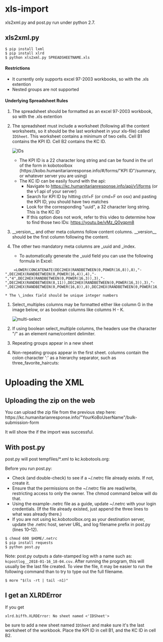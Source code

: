 # xls-import

xls2xml.py and post.py run under python 2.7.


## xls2xml.py

```
$ pip install lxml
$ pip install xlrd
$ python xls2xml.py SPREADSHEETNAME.xls
```

#### Restrictions
- It currently only supports excel 97-2003 workbooks, so with the .xls extention
- Nested groups are not supported


#### Underlying Spreadsheet Rules
1. The spreadsheet should be formatted as an excel 97-2003 workbook, so with the .xls extention
1. The spreadsheet must include a worksheet (following all the content worksheets, so it should be the last worksheet in your xls-file) called ```IDSheet```. This worksheet contains a minimum of two cells. Cell B1 contains the KPI ID. Cell B2 contains the KC ID.

    ![IDs](https://user-images.githubusercontent.com/192568/34240033-6399f582-e5d9-11e7-9e0f-fd86c946e5a9.png)

	* The KPI ID is a 22 character long string and can be found in the url of the form in kobotoolbox (https://<span></span>kobo.humanitarianresponse.info/#/forms/"KPI ID"/summary, or whatever server you are using)
	* The KC ID can be easily found with the api:
		* Navigate to https://kc.humanitarianresponse.info/api/v1/forms (or the v1 api of your server)
		* Search for KPI ID by hitting ctrl+F (or cmd+F on osx) and pasting the KPI ID, you should have two matches
		* Look for the corresponding "uuid", a 32 character long string. This is the KC ID
		* If this option does not work, refer to this video to determine how to find those two IDs: https://youtu.be/vMz_Q0yqpm8

1.  \_\_version\_\_ and other meta columns follow content columns. \_\_version\_\_ should be the first column following the content.
1. The other two mandatory meta columns are \_uuid and \_index.
    * To automatically generate the \_uuid field you can use the following formula in Excel:
```
    =LOWER(CONCATENATE(DEC2HEX(RANDBETWEEN(0,POWER(16,8)),8),"-",DEC2HEX(RANDBETWEEN(0,POWER(16,4)),4),"-","4",DEC2HEX(RANDBETWEEN(0,POWER(16,3)),3),"-",DEC2HEX(RANDBETWEEN(8,11)),DEC2HEX(RANDBETWEEN(0,POWER(16,3)),3),"-",DEC2HEX(RANDBETWEEN(0,POWER(16,8)),8),DEC2HEX(RANDBETWEEN(0,POWER(16,4)),4)))
```

    * The \_index field should be unique integer numbers
1. Select_multiples columns may be formatted either like column G in the image below, or as boolean columns like columns H - K.

	![multi-select](https://raw.githubusercontent.com/rodekruis/xls-import/master/multi-select.png)

1. If using boolean select_multiple columns, the headers use the character "/" as an element name/content delimiter.
1. Repeating groups appear in a new sheet
1. Non-repeating groups appear in the first sheet. columns contain the colon character ':' as a hierarchy separator, such as three_favorite_haircuts:

# Uploading the XML

## Uploading the zip on the web

You can upload the zip file from the previous step here:
    https://<span></span>kc.humanitarianresponse.info/"YourKoBoUserName"/bulk-submission-form

It will show the if the import was successful.

## With post.py

post.py will post tempfiles/*.xml to kc.kobotools.org:

Before you run post.py:
- Check (and double-check) to see if a ~/.netrc file already exists. If not, create it.
- Ensure that the permissions on the ~/.netrc file are read/write, restricting access to only the owner. The chmod command below will do that.
- Using the example-.netrc file as a guide, update  ~/.netrc with your login credentials. (If the file already existed, just append the three lines to what was already there.)
- If you are not using kc.kobotoolbox.org as your destination server, update the .netrc host, server URL, and log filename prefix in post.py (lines 10–12).

```
$ chmod 600 $HOME/.netrc
$ pip install requests
$ python post.py
```

Note: post.py outputs a date-stamped log with a name such as: ```kcpostlog__2018-01-16_18-04.csv```. After running the program, this will usually be the last file created. To view the file, it may be easier to run the following command than to try to type out the full filename.
```
$ more "$(ls -rt | tail -n1)"
```

## I get an XLRDError

If you get
```
xlrd.biffh.XLRDError: No sheet named <'IDSheet'>
```
be sure to add a new sheet named ```IDSheet``` and make sure it's the last worksheet of the workbook. Place the KPI ID in cell B1, and the KC ID in cell B2.
